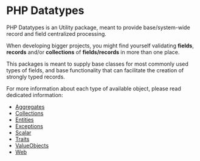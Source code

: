 # PHP Datatypes

PHP Datatypes is an Utility package, meant to provide base/system-wide record and field centralized processing.

When developing bigger projects, you might find yourself validating **fields**, **records** and/or **collections**
of **fields/records** in more than one place.

This packages is meant to supply base classes for most commonly used types of fields, and base functionality that
can facilitate the creation of strongly typed records.

For more information about each type of available object, please read dedicated information:

- [Aggregates](Aggregates/)
- [Collections](Collections/)
- [Entities](Entities/)
- [Exceptions](Exceptions/)
- [Scalar](Scalar/)
- [Traits](Traits/)
- [ValueObjects](ValueObjects/)
- [Web](Web/)
